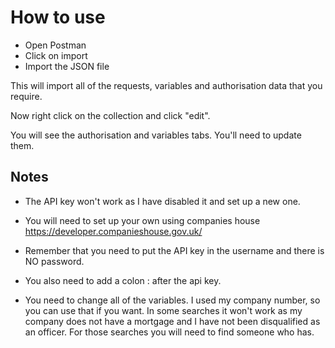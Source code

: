 # How to use

- Open Postman
- Click on import
- Import the JSON file

This will import all of the requests, variables and authorisation data that you require.

Now right click on the collection and click "edit".

You will see the authorisation and variables tabs.  You'll need to update them.

## Notes
- The API key won't work as I have disabled it and set up a new one.  

- You will need to set up your own using companies house https://developer.companieshouse.gov.uk/

- Remember that you need to put the API key in the username and there is NO password.

- You also need to add a colon : after the api key.

- You need to change all of the variables.  I used my company number, so you can use that if you want.  In some searches it won't work as my company does not have a mortgage and I have not been disqualified as an officer.  For those searches you will need to find someone who has.
